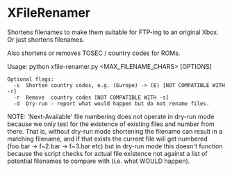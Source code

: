 # XFileRenamer

Shortens filenames to make them suitable for FTP-ing to an original Xbox. Or just shortens filenames.

Also shortens or removes TOSEC / country codes for ROMs.

Usage: python xfile-renamer.py <DIRECTORY> <MAX_FILENAME_CHARS> [OPTIONS]
  
    Optional flags:
      -s  Shorten country codes, e.g. (Europe) -> (E) [NOT COMPATIBLE WITH -r]
      -r  Remove  country codes [NOT COMPATIBLE WITH -s]
      -d  Dry-run - report what would happen but do not rename files.
  
NOTE: 'Next-Available' file numbering does not operate in dry-run mode because we only test for the existence of existing files and number from there. That is, without dry-run mode shortening the filename can result in a matching filename, and if that exists the current file will get numbered (foo.bar -> f~2.bar -> f~3.bar etc) but in dry-run mode this doesn't function because the script checks for actual file existence not against a list of potential filenames to compare with (i.e. what WOULD happen).
    
